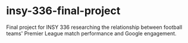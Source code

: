 # insy-336-final-project
Final project for INSY 336 researching the relationship between football teams' Premier League match performance and Google engagement.
